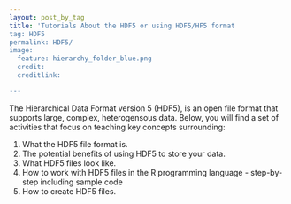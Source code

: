 ```yaml
---
layout: post_by_tag
title: 'Tutorials About the HDF5 or using HDF5/HF5 format
tag: HDF5
permalink: HDF5/
image:
  feature: hierarchy_folder_blue.png
  credit: 
  creditlink: 

---
```


The Hierarchical Data Format version 5 (HDF5), is an open file format that 
supports large, complex, heterogensous data. Below, you will find a set of 
activities that focus on teaching key concepts surrounding:

1. What the HDF5 file format is.
2. The potential benefits of using HDF5 to store your data.
3. What HDF5 files look like.
4. How to work with HDF5 files in the R programming language - step-by-step 
including sample code
5. How to create HDF5 files.

